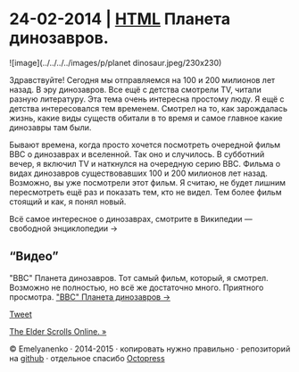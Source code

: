 24-02-2014 | **[HTML](../../../../p/2014/02/24/planeta-dinozavrov.html)**
Планета динозавров.
===================
![image](../../../../images/p/planet dinosaur.jpeg/230x230)

Здравствуйте! Сегодня мы отправляемся на 100 и 200 милионов лет назад. В эру динозавров. Все ещё с детства смотрели TV, читали разную литературу. Эта тема очень интересна простому люду. Я ещё с детства интересовался тем временем. Смотрел на то, как зарождалась жизнь, какие виды существ обитали в то время и самое главное какие динозавры там были.

Бывают времена, когда просто хочется посмотреть очередной фильм BBC о динозаврах и вселенной. Так оно и случилось. В субботний вечер, я включил TV и наткнулся на очередную серию BBC. Фильма о видах динозавров существовавших 100 и 200 милионов лет назад. Возможно, вы уже посмотрели этот фильм. Я считаю, не будет лишним пересмотреть ещё раз и показать тем, кто не видел. Тем более фильм стоящий и как, я понял новый.

Всё самое интересное о динозаврах, смотрите в Википедии — свободной энциклопедии →

“Видео”
-------
"BBC" Планета динозавров. Тот самый фильм, который, я смотрел. Возможно не полностью, но всё же достаточно много. Приятного просмотра.
["BBC" Планета динозавров &#8594;](http://yandex.ru/video/search?text=%22BBC%22%20%D0%9F%D0%BB%D0%B0%D0%BD%D0%B5%D1%82%D0%B0%20%D0%B4%D0%B8%D0%BD%D0%BE%D0%B7%D0%B0%D0%B2%D1%80%D0%BE%D0%B2&path=wizard&filmId=fpyU8Hio0Cw)

<a href="http://twitter.com/share" class="twitter-share-button" data-url="http://andre-y-ru.github.io/p/2014/02/24/planeta-dinozavrov.md" data-via="ander-y-ru" data-counturl="http://andre-y-ru.github.io/p/2014/02/24/planeta-dinozavrov.md" >Tweet</a>

[The Elder Scrolls Online. &raquo;](../../../../p/2014/02/27/the-elder-scrolls.md)

© Emelyanenko &middot; 2014-2015 · копировать нужно правильно · репозиторий на [github](https://github.com) · отдельное спасибо [Octopress](http://octopress.org)
